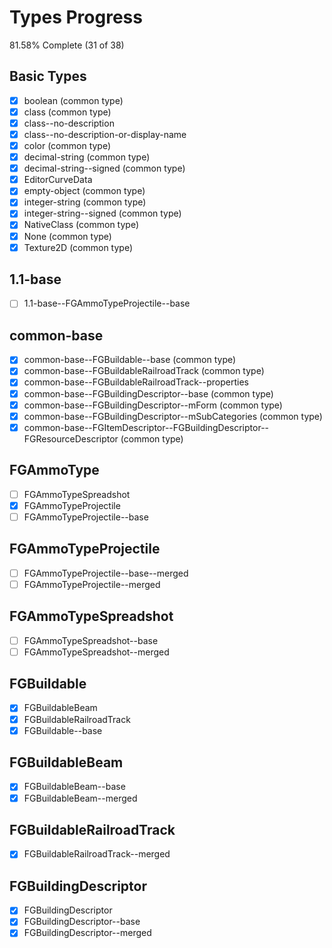 # Types Progress

81.58% Complete (31 of 38)

## Basic Types

-   [x] boolean (common type)
-   [x] class (common type)
-   [x] class--no-description
-   [x] class--no-description-or-display-name
-   [x] color (common type)
-   [x] decimal-string (common type)
-   [x] decimal-string--signed (common type)
-   [x] EditorCurveData
-   [x] empty-object (common type)
-   [x] integer-string (common type)
-   [x] integer-string--signed (common type)
-   [x] NativeClass (common type)
-   [x] None (common type)
-   [x] Texture2D (common type)

## 1.1-base

-   [ ] 1.1-base--FGAmmoTypeProjectile--base

## common-base

-   [x] common-base--FGBuildable--base (common type)
-   [x] common-base--FGBuildableRailroadTrack (common type)
-   [x] common-base--FGBuildableRailroadTrack--properties
-   [x] common-base--FGBuildingDescriptor--base (common type)
-   [x] common-base--FGBuildingDescriptor--mForm (common type)
-   [x] common-base--FGBuildingDescriptor--mSubCategories (common type)
-   [x] common-base--FGItemDescriptor--FGBuildingDescriptor--FGResourceDescriptor (common type)

## FGAmmoType

-   [ ] FGAmmoTypeSpreadshot
-   [x] FGAmmoTypeProjectile
-   [ ] FGAmmoTypeProjectile--base

## FGAmmoTypeProjectile

-   [ ] FGAmmoTypeProjectile--base--merged
-   [ ] FGAmmoTypeProjectile--merged

## FGAmmoTypeSpreadshot

-   [ ] FGAmmoTypeSpreadshot--base
-   [ ] FGAmmoTypeSpreadshot--merged

## FGBuildable

-   [x] FGBuildableBeam
-   [x] FGBuildableRailroadTrack
-   [x] FGBuildable--base

## FGBuildableBeam

-   [x] FGBuildableBeam--base
-   [x] FGBuildableBeam--merged

## FGBuildableRailroadTrack

-   [x] FGBuildableRailroadTrack--merged

## FGBuildingDescriptor

-   [x] FGBuildingDescriptor
-   [x] FGBuildingDescriptor--base
-   [x] FGBuildingDescriptor--merged
